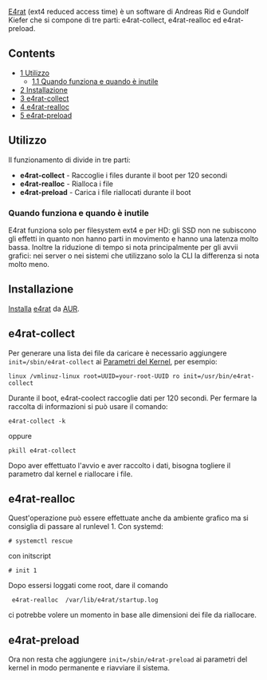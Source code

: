 [E4rat](http://e4rat.sourceforge.net/) (ext4 reduced access time) è un software di Andreas Rid e Gundolf Kiefer che si compone di tre parti: e4rat-collect, e4rat-realloc ed e4rat-preload.

## Contents

*   [1 Utilizzo](#Utilizzo)
    *   [1.1 Quando funziona e quando è inutile](#Quando_funziona_e_quando_.C3.A8_inutile)
*   [2 Installazione](#Installazione)
*   [3 e4rat-collect](#e4rat-collect)
*   [4 e4rat-realloc](#e4rat-realloc)
*   [5 e4rat-preload](#e4rat-preload)

## Utilizzo

Il funzionamento di divide in tre parti:

*   **e4rat-collect** - Raccoglie i files durante il boot per 120 secondi
*   **e4rat-realloc** - Rialloca i file
*   **e4rat-preload** - Carica i file riallocati durante il boot

### Quando funziona e quando è inutile

E4rat funziona solo per filesystem ext4 e per HD: gli SSD non ne subiscono gli effetti in quanto non hanno parti in movimento e hanno una latenza molto bassa. Inoltre la riduzione di tempo si nota principalmente per gli avvii grafici: nei server o nei sistemi che utilizzano solo la CLI la differenza si nota molto meno.

## Installazione

[Installa](/index.php/Pacman "Pacman") [e4rat](https://aur.archlinux.org/packages/e4rat/) da [AUR](/index.php/AUR "AUR").

## e4rat-collect

Per generare una lista dei file da caricare è necessario aggiungere `init=/sbin/e4rat-collect` ai [Parametri del Kernel](/index.php/Kernel_parameters "Kernel parameters"), per esempio:

```
linux /vmlinuz-linux root=UUID=your-root-UUID ro init=/usr/bin/e4rat-collect

```

Durante il boot, e4rat-coolect raccoglie dati per 120 secondi. Per fermare la raccolta di informazioni si può usare il comando:

```
e4rat-collect -k

```

oppure

```
pkill e4rat-collect

```

Dopo aver effettuato l'avvio e aver raccolto i dati, bisogna togliere il parametro dal kernel e riallocare i file.

## e4rat-realloc

Quest'operazione può essere effettuate anche da ambiente grafico ma si consiglia di passare al runlevel 1\. Con systemd:

```
# systemctl rescue

```

con initscript

```
# init 1

```

Dopo essersi loggati come root, dare il comando

```
 e4rat-realloc  /var/lib/e4rat/startup.log

```

ci potrebbe volere un momento in base alle dimensioni dei file da riallocare.

## e4rat-preload

Ora non resta che aggiungere `init=/sbin/e4rat-preload` ai parametri del kernel in modo permanente e riavviare il sistema.